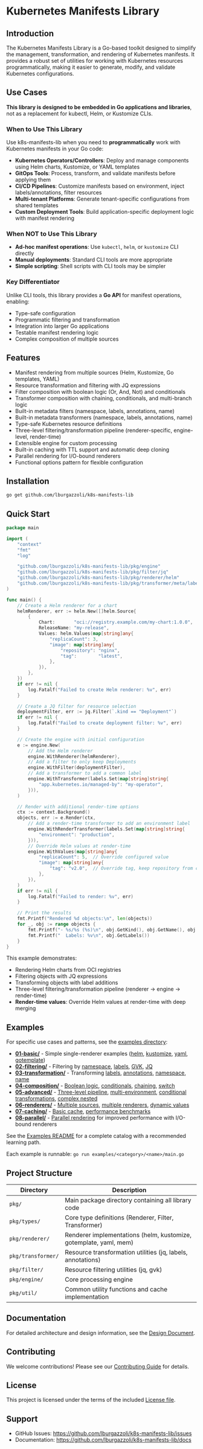 # Kubernetes Manifests Library

## Introduction

The Kubernetes Manifests Library is a Go-based toolkit designed to simplify the management, transformation, and rendering of Kubernetes manifests. It provides a robust set of utilities for working with Kubernetes resources programmatically, making it easier to generate, modify, and validate Kubernetes configurations.

## Use Cases

**This library is designed to be embedded in Go applications and libraries**, not as a replacement for kubectl, Helm, or Kustomize CLIs.

### When to Use This Library

Use k8s-manifests-lib when you need to **programmatically** work with Kubernetes manifests in your Go code:

- **Kubernetes Operators/Controllers**: Deploy and manage components using Helm charts, Kustomize, or YAML templates
- **GitOps Tools**: Process, transform, and validate manifests before applying them
- **CI/CD Pipelines**: Customize manifests based on environment, inject labels/annotations, filter resources
- **Multi-tenant Platforms**: Generate tenant-specific configurations from shared templates
- **Custom Deployment Tools**: Build application-specific deployment logic with manifest rendering

### When NOT to Use This Library

- **Ad-hoc manifest operations**: Use `kubectl`, `helm`, or `kustomize` CLI directly
- **Manual deployments**: Standard CLI tools are more appropriate
- **Simple scripting**: Shell scripts with CLI tools may be simpler

### Key Differentiator

Unlike CLI tools, this library provides a **Go API** for manifest operations, enabling:
- Type-safe configuration
- Programmatic filtering and transformation
- Integration into larger Go applications
- Testable manifest rendering logic
- Complex composition of multiple sources

## Features

* Manifest rendering from multiple sources (Helm, Kustomize, Go templates, YAML)
* Resource transformation and filtering with JQ expressions
* Filter composition with boolean logic (Or, And, Not) and conditionals
* Transformer composition with chaining, conditionals, and multi-branch logic
* Built-in metadata filters (namespace, labels, annotations, name)
* Built-in metadata transformers (namespace, labels, annotations, name)
* Type-safe Kubernetes resource definitions
* Three-level filtering/transformation pipeline (renderer-specific, engine-level, render-time)
* Extensible engine for custom processing
* Built-in caching with TTL support and automatic deep cloning
* Parallel rendering for I/O-bound renderers
* Functional options pattern for flexible configuration

## Installation

```bash
go get github.com/lburgazzoli/k8s-manifests-lib
```

## Quick Start

```go
package main

import (
    "context"
    "fmt"
    "log"

    "github.com/lburgazzoli/k8s-manifests-lib/pkg/engine"
    "github.com/lburgazzoli/k8s-manifests-lib/pkg/filter/jq"
    "github.com/lburgazzoli/k8s-manifests-lib/pkg/renderer/helm"
    "github.com/lburgazzoli/k8s-manifests-lib/pkg/transformer/meta/labels"
)

func main() {
    // Create a Helm renderer for a chart
    helmRenderer, err := helm.New([]helm.Source{
        {
            Chart:       "oci://registry.example.com/my-chart:1.0.0",
            ReleaseName: "my-release",
            Values: helm.Values(map[string]any{
                "replicaCount": 3,
                "image": map[string]any{
                    "repository": "nginx",
                    "tag":        "latest",
                },
            }),
        },
    })
    if err != nil {
        log.Fatalf("Failed to create Helm renderer: %v", err)
    }

    // Create a JQ filter for resource selection
    deploymentFilter, err := jq.Filter(`.kind == "Deployment"`)
    if err != nil {
        log.Fatalf("Failed to create deployment filter: %v", err)
    }

    // Create the engine with initial configuration
    e := engine.New(
        // Add the Helm renderer
        engine.WithRenderer(helmRenderer),
        // Add a filter to only keep Deployments
        engine.WithFilter(deploymentFilter),
        // Add a transformer to add a common label
        engine.WithTransformer(labels.Set(map[string]string{
            "app.kubernetes.io/managed-by": "my-operator",
        })),
    )

    // Render with additional render-time options
    ctx := context.Background()
    objects, err := e.Render(ctx,
        // Add a render-time transformer to add an environment label
        engine.WithRenderTransformer(labels.Set(map[string]string{
            "environment": "production",
        })),
        // Override Helm values at render-time
        engine.WithValues(map[string]any{
            "replicaCount": 5,  // Override configured value
            "image": map[string]any{
                "tag": "v2.0",  // Override tag, keep repository from config
            },
        }),
    )
    if err != nil {
        log.Fatalf("Failed to render: %v", err)
    }

    // Print the results
    fmt.Printf("Rendered %d objects:\n", len(objects))
    for _, obj := range objects {
        fmt.Printf("- %s/%s (%s)\n", obj.GetKind(), obj.GetName(), obj.GetNamespace())
        fmt.Printf("  Labels: %v\n", obj.GetLabels())
    }
}
```

This example demonstrates:
* Rendering Helm charts from OCI registries
* Filtering objects with JQ expressions
* Transforming objects with label additions
* Three-level filtering/transformation pipeline (renderer → engine → render-time)
* **Render-time values**: Override Helm values at render-time with deep merging

## Examples

For specific use cases and patterns, see the [examples directory](examples/):

- **[01-basic/](examples/01-basic/)** - Simple single-renderer examples ([helm](examples/01-basic/helm/main.go), [kustomize](examples/01-basic/kustomize/main.go), [yaml](examples/01-basic/yaml/main.go), [gotemplate](examples/01-basic/gotemplate/main.go))
- **[02-filtering/](examples/02-filtering/)** - Filtering by [namespace](examples/02-filtering/namespace/main.go), [labels](examples/02-filtering/labels/main.go), [GVK](examples/02-filtering/gvk/main.go), [JQ](examples/02-filtering/jq/main.go)
- **[03-transformation/](examples/03-transformation/)** - Transforming [labels](examples/03-transformation/labels/main.go), [annotations](examples/03-transformation/annotations/main.go), [namespace](examples/03-transformation/namespace/main.go), [name](examples/03-transformation/name/main.go)
- **[04-composition/](examples/04-composition/)** - [Boolean logic](examples/04-composition/filter-boolean/main.go), [conditionals](examples/04-composition/filter-conditional/main.go), [chaining](examples/04-composition/transformer-chain/main.go), [switch](examples/04-composition/transformer-switch/main.go)
- **[05-advanced/](examples/05-advanced/)** - [Three-level pipeline](examples/05-advanced/three-level-pipeline/main.go), [multi-environment](examples/05-advanced/multi-environment/main.go), [conditional transformations](examples/05-advanced/conditional-transformations/main.go), [complex nested](examples/05-advanced/complex-nested/main.go)
- **[06-renderers/](examples/06-renderers/)** - [Multiple sources](examples/06-renderers/multiple-sources/main.go), [multiple renderers](examples/06-renderers/multiple-renderers/main.go), [dynamic values](examples/06-renderers/dynamic-values/main.go)
- **[07-caching/](examples/07-caching/)** - [Basic cache](examples/07-caching/basic/main.go), [performance benchmarks](examples/07-caching/performance/main.go)
- **[08-parallel/](examples/08-parallel/)** - [Parallel rendering](examples/08-parallel/main.go) for improved performance with I/O-bound renderers

See the [Examples README](examples/README.md) for a complete catalog with a recommended learning path.

Each example is runnable: `go run examples/<category>/<name>/main.go`

## Project Structure

| Directory | Description |
|-----------|-------------|
| `pkg/` | Main package directory containing all library code |
| `pkg/types/` | Core type definitions (Renderer, Filter, Transformer) |
| `pkg/renderer/` | Renderer implementations (helm, kustomize, gotemplate, yaml, mem) |
| `pkg/transformer/` | Resource transformation utilities (jq, labels, annotations) |
| `pkg/filter/` | Resource filtering utilities (jq, gvk) |
| `pkg/engine/` | Core processing engine |
| `pkg/util/` | Common utility functions and cache implementation |

## Documentation

For detailed architecture and design information, see the [Design Document](docs/design.md).

## Contributing

We welcome contributions! Please see our [Contributing Guide](CONTRIBUTING.adoc) for details.

## License

This project is licensed under the terms of the included [License file](LICENSE).

## Support

* GitHub Issues: https://github.com/lburgazzoli/k8s-manifests-lib/issues
* Documentation: https://github.com/lburgazzoli/k8s-manifests-lib/docs
